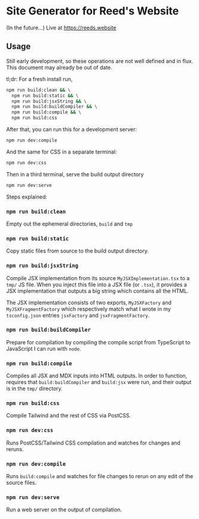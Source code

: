 # Site Generator for Reed's Website

(In the future...) Live at https://reeds.website

## Usage

Still early development, so these operations are not well defined and in flux. This document may already be out of date. 

tl;dr: For a fresh install run, 

```sh
npm run build:clean && \
  npm run build:static && \
  npm run build:jsxString && \
  npm run build:buildCompiler && \
  npm run build:compile && \
  npm run build:css
```

After that, you can run this for a development server:


```sh
npm run dev:compile
```

And the same for CSS in a separate terminal:

```sh
npm run dev:css
```

Then in a third terminal, serve the build output directory

```sh
npm run dev:serve
```

Steps explained:

### `npm run build:clean`

Empty out the ephemeral directories, `build` and `tmp`

### `npm run build:static`

Copy static files from source to the build output directory.

### `npm run build:jsxString`

Compile JSX implementation from its source `MyJSXImplementation.tsx` to a `tmp/` JS file. When you inject this file into a JSX file (or `.tsx`), it provides a JSX implementation that outputs a big string which contains all the HTML.

The JSX implementation consists of two exports, `MyJSXFactory` and `MyJSXFragmentFactory` which respectively match what I wrote in my `tsconfig.json` entries `jsxFactory` and `jsxFragmentFactory`.

### `npm run build:buildCompiler` 

Prepare for compilation by compiling the compile script from TypeScript to JavaScript I can run with `node`.

### `npm run build:compile`

Compiles all JSX and MDX inputs into HTML outputs. In order to function,
requires that  `build:buildCompiler` and `build:jsx` were run, and their output
is in the `tmp/` directory.

### `npm run build:css`

Compile Tailwind and the rest of CSS via PostCSS.

### `npm run dev:css`

Runs PostCSS/Tailwind CSS compilation and watches for changes and reruns.

### `npm run dev:compile`

Runs `build:compile` and watches for file changes to rerun on any edit of the 
source files.

### `npm run dev:serve`

Run a web server on the output of compilation.
